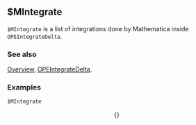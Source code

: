 ## $MIntegrate

`$MIntegrate` is a list of integrations done by Mathematica inside `OPEIntegrateDelta`.

### See also

[Overview](Extra/FeynCalc.md), [OPEIntegrateDelta](OPEIntegrateDelta.md).

### Examples

```mathematica
$MIntegrate
```

$$\{\}$$

